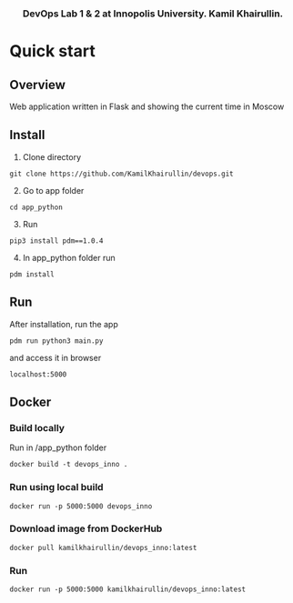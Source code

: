 <h3 align="center">
    DevOps Lab 1 & 2 at Innopolis University. Kamil Khairullin.
<h3>



# Quick start

## Overview 
 Web application written in Flask and showing the current time in Moscow
## Install
1. Clone directory
```
git clone https://github.com/KamilKhairullin/devops.git
```
2. Go to app folder
```
cd app_python
```
3. Run
```
pip3 install pdm==1.0.4
```
4. In app_python folder run 
```
pdm install
```

## Run
After installation, run the app
```
pdm run python3 main.py
```
and access it in browser
```
localhost:5000
```
## Docker
### Build locally
Run in /app_python folder
```
docker build -t devops_inno .
```
### Run using local build
```
docker run -p 5000:5000 devops_inno
```
### Download image from DockerHub
```
docker pull kamilkhairullin/devops_inno:latest
```
### Run 
```
docker run -p 5000:5000 kamilkhairullin/devops_inno:latest
```
